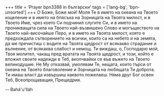 +++
title = 'Prayer bpn3388 in български'
tags = ['lang-bg', 'bpn-unsorted']
+++
О Боже, Боже мой! Моля Те в името на океана на Твоето изцеление и в името на блясъка на Зорницата на Твоята милост, и в Твоето Име, чрез което Си подчинил слугите Си, и в името на проникващата сила на Твоето най-възвишено Слово и могъществото на Твоето най-височайше Перо, и в името на Твоята милост, която е предхождала сътворението на всички, които са на небето и на земята, да ме пречистиш с водите на Твоята щедрост от всякакво страдание и вълнение, от всякаква слабост и немощ.
Ти виждаш, о, Господарю мой, Твоя молител, чакащ пред вратата на Твоята щедрост, и този, който е вложил своите надежди в Теб, вкопчвайки се във въжето на Твоето великодушие. Не Му отказвай, умолявам Те, нещата, които търси от океана на Твоето благоволение и Зорницата на любящата Ти доброта.
Ти имаш власт да извършиш каквото пожелаеш. Няма друг Бог освен Теб, Всеопрощаващия, Прещедрия.

-- Bahá'u'lláh
